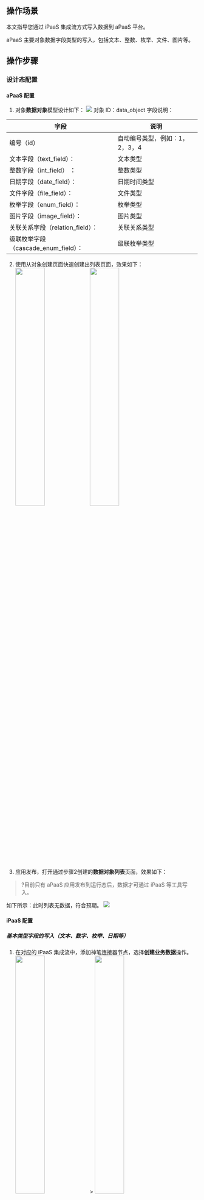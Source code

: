 ## 操作场景

本文指导您通过 iPaaS 集成流方式写入数据到 aPaaS 平台。

aPaaS 主要对象数据字段类型的写入，包括文本、整数、枚举、文件、图片等。

## 操作步骤

### 设计态配置

#### aPaaS 配置

1. 对象**数据对象**模型设计如下：
![](https://qcloudimg.tencent-cloud.cn/raw/407ef2f0f79be26e80d582fe12070fd5.png)
对象 ID：data_object
字段说明：

| 字段                                 | 说明                           |
| ------------------------------------ | ------------------------------ |
| 编号（id）                           | 自动编号类型，例如：1，2，3，4 |
| 文本字段（text_field）：             | 文本类型                       |
| 整数字段（int_field） ：             | 整数类型                       |
| 日期字段（date_field）：             | 日期时间类型                   |
| 文件字段（file_field）：             | 文件类型                       |
| 枚举字段（enum_field）：             | 枚举类型                       |
| 图片字段（image_field）：            | 图片类型                       |
| 关联关系字段（relation_field）：     | 关联关系类型                   |
| 级联枚举字段（cascade_enum_field）： | 级联枚举类型                   |


2. 使用从对象创建页面快速创建出列表页面，效果如下：
<img src="https://qcloudimg.tencent-cloud.cn/raw/e05b2b99293f2956c281eaf2d6a906d8.png" width="40%"></img>  <img src="https://qcloudimg.tencent-cloud.cn/raw/b2ef9e5727f8362be9890705f831df84.png" width="40%"></img>

3. 应用发布，打开通过步骤2创建的**数据对象列表**页面，效果如下：
>?目前只有 aPaaS 应用发布到运行态后，数据才可通过 iPaaS 等工具写入。
>
如下所示：此时列表无数据，符合预期。
<img src="https://qcloudimg.tencent-cloud.cn/raw/d200c876d608831ee132d05cde73159a.png"></img>


#### iPaaS 配置

##### 基本类型字段的写入（文本、数字、枚举、日期等）

1. 在对应的 iPaaS 集成流中，添加神笔连接器节点，选择**创建业务数据**操作。
<img src="https://qcloudimg.tencent-cloud.cn/raw/aedc4b5574cd9141b44cb31b85cc8069.png" width = "40%"></img> > <img src="https://qcloudimg.tencent-cloud.cn/raw/daafa421de7150b4dd9e42abb4004985.png" width = "40%"></img>

2. 配置**创建业务数据**链接，选择新建操作，填写 SecretId、SecretKey 配置项：
SecretId、SecretKey 申请参见 <a href = "https://cloud.tencent.com/document/product/1365/68512">接入准备</a>。
<img src="https://qcloudimg.tencent-cloud.cn/raw/ebe7a1a3188ad4348e83e35dcfba6ee8.png" width="40%"></img> > <img src="https://qcloudimg.tencent-cloud.cn/raw/47963e7397e3ed8185d27891484e09eb.png" width="40%"></img>

3. 配置**创建业务数据**，填写**应用 code**和**对象 key**配置项：
应用 code 和对象 key 配置查询请移步：<a href = "https://cloud.tencent.com/document/product/1365/68052">常见系统配置索引</a>。
<img src="https://qcloudimg.tencent-cloud.cn/raw/96a6d1c72fccaf35f9ff6ec60b2df9ce.png"></img>

4. 配置**创建业务数据**，填写**字段值**配置项，选择表达式：
```
def dw_process(msg):
    return
   {
        "text_field": "测试文本字段abc2434",  # 测试文本字段
        "int_field": 123456,  # 测试整形字段
        "date_field": 1636601778000,  # 测试日期时间字段
        "enum_field": ["枚举值1"],  # 测试枚举字段
        "cascade_enum_field": [["广东省", "广州市"]],  # 测试级联枚举字段
    }
```

### 运行态效果

1. 启动 iPaaS 集成流，这里我们可以选择集成流测试，点击调试、应用测试
<img src="https://qcloudimg.tencent-cloud.cn/raw/06fdad6854b486a408fcde359a408bfe.png" width="40%"></img> > <img src="https://qcloudimg.tencent-cloud.cn/raw/f1282ae59b25fd76b86a548f097fe665.png" width="40%"></img>

2. 访问集成流，这里我们选择在浏览器发起 1 个 GET 请求：
<img src="https://qcloudimg.tencent-cloud.cn/raw/1cb78e2ccd306c953f66368851dc4c13.png"></img>

3. 查看**数据对象列表**页面，此时数据已写入到 aPaaS，如下：
<img src="https://qcloudimg.tencent-cloud.cn/raw/7d6fcaac6ec2e3fa58424f19382908cb.png"></img>
